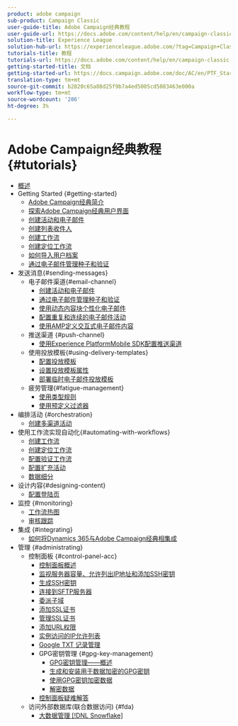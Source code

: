 ```yaml
---
product: adobe campaign
sub-product: Campaign Classic
user-guide-title: Adobe Campaign经典教程
user-guide-url: https://docs.adobe.com/content/help/en/campaign-classic-learn/tutorials/overview.html
solution-title: Experience League
solution-hub-url: https://experienceleague.adobe.com/?tag=Campaign+Classic#recommended/solutions/campaign
tutorials-title: 教程
tutorials-url: https://docs.adobe.com/content/help/en/campaign-classic-learn/tutorials/overview.html
getting-started-title: 文档
getting-started-url: https://docs.campaign.adobe.com/doc/AC/en/PTF_Starting_with_Adobe_Campaign_About_Adobe_Campaign_Classic.html
translation-type: tm+mt
source-git-commit: b2820c65a88d25f9b7a4ed5005cd5083463e000a
workflow-type: tm+mt
source-wordcount: '286'
ht-degree: 3%

---
```



# Adobe Campaign经典教程 {#tutorials}

+ [概述](/help/acc/overview.md)
+ Getting Started {#getting-started}
   + [Adobe Campaign经典简介](/help/acc/getting-started/introduction-to-adobe-campaign-classic.md)
   + [探索Adobe Campaign经典用户界面](/help/acc/getting-started/exploring-the-adobe-campaign-classic-user-interface.md)
   + [创建活动和电子邮件](/help/acc/getting-started/creating-a-campaign-and-an-email.md)
   + [创建列表收件人](/help/acc/getting-started/creating-a-list-of-recipients.md)
   + [创建工作流](/help/acc/automating-with-workflows/creating-a-workflow.md)
   + [创建定位工作流](/help/acc/automating-with-workflows/creating-a-targeting-workflow.md)
   + [如何导入用户档案](/help/acc/data-management/importing-profiles.md)
   + [通过电子邮件管理种子和验证](/help/acc/sending-messages/managing-seed-and-proofs.md)
+ 发送消息{#sending-messages}
   + 电子邮件渠道{#email-channel}
      + [创建活动和电子邮件](/help/acc/getting-started/creating-a-campaign-and-an-email.md)
      + [通过电子邮件管理种子和验证](/help/acc/sending-messages/managing-seed-and-proofs.md)
      + [使用动态内容块个性化电子邮件](/help/acc/sending-messages/personalization-with-dynamic-content-blocks.md)
      + [配置重复和连续的电子邮件活动](/help/acc/sending-messages/recurring-deliveries.md)
      + [使用AMP定义交互式电子邮件内容](/help/acc/sending-messages/email-channel/defining-interactive-email-content-with-amp.md)
   + 推送渠道 {#push-channel}
      + [使用Experience PlatformMobile SDK配置推送渠道](/help/acc/sending-messages/mobile-channel/configure-push-using-aep-mobile-sdk.md)
   + 使用投放模板{#using-delivery-templates}
      + [配置投放模板](/help/acc/sending-messages/using-delivery-templates/configuring-a-delivery-template.md)
      + [设置投放模板属性](/help/acc/sending-messages/using-delivery-templates/setting-delivery-template-properties.md)
      + [部署临时电子邮件投放模板](/help/acc/sending-messages/using-delivery-templates/deploying-ad-hoc-email-delivery-template.md)
   + 疲劳管理{#fatigue-management}
      + [使用类型规则](/help/acc/sending-messages/fatigue-management/typology-rules-for-fatigue-management.md)
      + [使用预定义过滤器](/help/acc/sending-messages/fatigue-management/fatigue-management-using-filters.md)
+ 编排活动 {#orchestration}
   + [创建多渠道活动](/help/acc/orchestrating-campaigns/multi-channel-campaigns.md)
+ 使用工作流实现自动化{#automating-with-workflows}
   + [创建工作流](/help/acc/automating-with-workflows/creating-a-workflow.md)
   + [创建定位工作流](/help/acc/automating-with-workflows/creating-a-targeting-workflow.md)
   + [配置验证工作流](/help/acc/automating-with-workflows/validation-flow-configuration.md)
   + [配置扩充活动](/help/acc/automating-with-workflows/enrichment-activity.md)
   + [数据细分](/help/acc/data-management/data-segmentation.md)
+ 设计内容{#designing-content}
   + [配置登陆页](/help/acc/designing-content/configure-landingpages.md)
+ 监控 {#monitoring}
   + [工作流热图](/help/acc/monitoring-campaign-classic/workflow-heatmap.md)
   + [审核跟踪](/help/acc/monitoring-campaign-classic/audit-trail.md)
+ 集成 {#integrating}
   + [如何将Dynamics 365与Adobe Campaign经典相集成](/help/acc/integrations/dynamics365-integration.md)
+ 管理 {#administrating}
   + 控制面板 {#control-panel-acc}
      + [控制面板概述](/help/acc/monitoring-campaign-classic/control-panel/control-panel-overview.md)
      + [监视服务器容量、允许列出IP地址和添加SSH密钥](/help/acc/monitoring-campaign-classic/control-panel/monitoring-server-capacity-allow-listing-adding-ssh-key.md)
      + [生成SSH密钥](/help/acc/monitoring-campaign-classic/control-panel/generate-ssh-key.md)
      + [连接到SFTP服务器](/help/acc/monitoring-campaign-classic/control-panel/connect-to-sftp-server.md)
      + [委派子域](/help/acc/monitoring-campaign-classic/control-panel/subdomain-delegation.md)
      + [添加SSL证书](/help/acc/monitoring-campaign-classic/control-panel/adding-ssl-certificates.md)
      + [管理SSL证书](/help/acc/monitoring-campaign-classic/control-panel/managing-ssl-certificates.md)
      + [添加URL权限](/help/acc/monitoring-campaign-classic/control-panel/adding-url-permissions.md)
      + [实例访问的IP允许列表](/help/acc/monitoring-campaign-classic/control-panel/ip-allow-listing.md)
      + [Google TXT 记录管理](/help/acc/monitoring-campaign-classic/control-panel/google-txt-record-management.md)
      + GPG密钥管理 {#gpg-key-management}
         + [GPG密钥管理——概述](/help/acc/monitoring-campaign-classic/control-panel/gpg-key-management/gpg-key-management-overview.md)
         + [生成和安装用于数据加密的GPG密钥](/help/acc/monitoring-campaign-classic/control-panel/gpg-key-management/generating-and-installing-gpg-keys-for-data-encryption.md)
         + [使用GPG密钥加密数据](/help/acc/monitoring-campaign-classic/control-panel/gpg-key-management/using-a-gpg-key-to-encrypt-data.md)
         + [解密数据](/help/acc/monitoring-campaign-classic/control-panel/gpg-key-management/decrypting-data.md)
      + [控制面板疑难解答](/help/acc/monitoring-campaign-classic/control-panel/trouble-shooting.md)
   + 访问外部数据库(联合数据访问) {#fda}
      + [大数据管理 [!DNL Snowflake]](/help/acc/administrating/snowflake/big-data-segmentation-on-snowflake.md)

